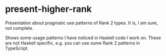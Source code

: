 # present-higher-rank


Presentation about pragmatic use patterns of Rank 2 types. 
It is, I am sure, not complete. 

Shows some usage patterns I have noticed in Haskell code I work on. 
These are not Haskell specific, e.g. you can use some Rank 2 patterns in TypeScript. 